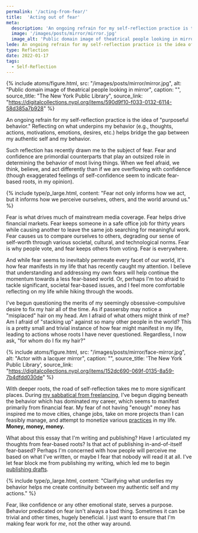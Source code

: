 ```yaml
---
permalink: '/acting-from-fear/'
title:  'Acting out of fear'
meta:
  description: 'An ongoing refrain for my self-reflection practice is the idea of "purposeful behavior." Reflecting on what underpins my behavior (e.g., thoughts, actions, motivations, emotions, desires, etc.) helps bridge the gap between my authentic self and my behavior.'
  image: '/images/posts/mirror/mirror.jpg'
  image_alt: 'Public domain image of theatrical people looking in mirror'
lede: An ongoing refrain for my self-reflection practice is the idea of "purposeful behavior." Reflecting on what underpins my behavior (e.g., thoughts, actions, motivations, emotions, desires, etc.) helps bridge the gap between my authentic self and my behavior.
type: Reflection
date: 2022-01-17
tags:
  - Self-Reflection
---
```


{% include atoms/figure.html, src: "/images/posts/mirror/mirror.jpg", alt: "Public domain image of theatrical people looking in mirror", caption: "", source_title: "The New York Public Library", source_link: "https://digitalcollections.nypl.org/items/590d9f10-f033-0132-6114-58d385a7b928" %}

An ongoing refrain for my self-reflection practice is the idea of "purposeful behavior." Reflecting on what underpins my behavior (e.g., thoughts, actions, motivations, emotions, desires, etc.) helps bridge the gap between my authentic self and my behavior.

Such reflection has recently drawn me to the subject of fear. Fear and confidence are primordial counterparts that play an outsized role in determining the behavior of most living things. When we feel afraid, we think, believe, and act differently than if we are overflowing with confidence (though exaggerated feelings of self-confidence seem to indicate fear-based roots, in my opinion).

{% include type/p_large.html, content: "Fear not only informs how we act, but it informs how we perceive ourselves, others, and the world around us." %}

Fear is what drives much of mainstream media coverage. Fear helps drive financial markets. Fear keeps someone in a safe office job for thirty years while causing another to leave the same job searching for meaningful work. Fear causes us to compare ourselves to others, degrading our sense of self-worth through various societal, cultural, and technological norms. Fear is why people vote, and fear keeps others from voting. Fear is everywhere.

And while fear seems to inevitably permeate every facet of our world, it's how fear manifests in my life that has recently caught my attention. I believe that understanding and addressing my own fears will help continue the momentum towards a less fear-based world. Or, perhaps I'm too afraid to tackle significant, societal fear-based issues, and I feel more comfortable reflecting on my life while hiking through the woods.

I've begun questioning the merits of my seemingly obsessive-compulsive desire to fix my hair all of the time. As if passersby may notice a "misplaced" hair on my head. Am I afraid of what others might think of me? Am I afraid of "stacking up" against so many other people in the world? This is a pretty small and trivial instance of how fear might manifest in my life, leading to actions whose roots I have never questioned. Regardless, I now ask, "for whom do I fix my hair?"

{% include atoms/figure.html, src: "/images/posts/mirror/face-mirror.jpg", alt: "Actor with a lacquer mirror", caption: "", source_title: 'The New York Public Library', source_link: "https://digitalcollections.nypl.org/items/152dc690-069f-0135-8a59-7b4dfdd030de" %}

With deeper roots, the road of self-reflection takes me to more significant places. During [my sabbatical from freelancing](/goodbye-freelancing/), I've begun digging beneath the behavior which has dominated my career, which seems to manifest primarily from financial fear. My fear of not having "enough" money has inspired me to move cities, change jobs, take on more projects than I can feasibly manage, and attempt to monetize various [practices](/practices/) in my life. **Money, money, money.**

What about this essay that I'm writing and publishing? Have I articulated my thoughts from fear-based roots? Is that act of publishing in-and-of-itself fear-based? Perhaps I'm concerned with how people will perceive me based on what I've written, or maybe I fear that nobody will read it at all. I've let fear block me from publishing my writing, which led me to begin [publishing drafts](/publishing-drafts/).

{% include type/p_large.html, content: "Clarifying what underlies my behavior helps me create continuity between my authentic self and my actions." %}

Fear, like confidence or any other emotional state, serves a purpose. Behavior predicated on fear isn't always a bad thing. Sometimes it can be trivial and other times, hugely beneficial. I just want to ensure that I'm making fear work for _me_, not the other way around.